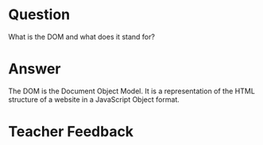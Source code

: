 # Question
What is the DOM and what does it stand for?

# Answer
The DOM is the Document Object Model. It is a representation of the HTML structure of a website in a JavaScript Object format. 

# Teacher Feedback